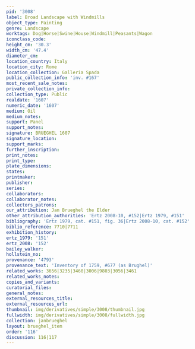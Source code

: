 ```yaml
---
pid: '3008'
label: Broad Landscape with Windmills
object_type: Painting
genre: Landscape
worktags: Dog|Horse|Swine|House|Windmill|Peasants|Wagon
iconclass_code:
height_cm: '30.3'
width_cm: '47.4'
diameter_cm:
location_country: Italy
location_city: Rome
location_collection: Galleria Spada
public_collection_info: 'inv. #167'
most_recent_sale_notes:
private_collection_info:
collection_type: Public
realdate: '1607'
numeric_date: '1607'
medium: Oil
medium_notes:
support: Panel
support_notes:
signature: BRUEGHEL 1607
signature_location:
support_marks:
further_inscription:
print_notes:
print_type:
plate_dimensions:
states:
printmaker:
publisher:
series:
collaborators:
collaborator_notes:
collectors_patrons:
our_attribution: Jan Brueghel the Elder
other_attribution_authorities: 'Ertz 2008-10, #152|Ertz 1979, #151'
bibliography: 'Ertz 1979, cat. #151, fig. 36|Ertz 2008-10, cat. #152'
biblio_reference: 7710|7711
exhibition_history:
ertz_1979: '151'
ertz_2008: '152'
bailey_walker:
hollstein_no:
provenance: '4793'
provenance_text: 'Inventory of 1759, #677 (as Brughel)'
related_works: 3656|3235|3460|3006|9803|3056|3461
related_works_notes:
copies_and_variants:
curatorial_files:
general_notes:
external_resources_title:
external_resources_url:
thumbnail: img/derivatives/simple/3008/thumbnail.jpg
fullwidth: img/derivatives/simple/3008/fullwidth.jpg
collection: janbrueghel
layout: brueghel_item
order: '116'
discussion: 116|117
---
```

